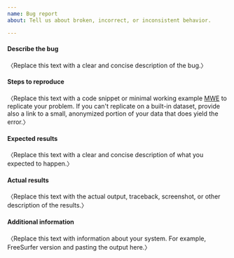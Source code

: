 ```yaml
---
name: Bug report
about: Tell us about broken, incorrect, or inconsistent behavior.

---
```


#### Describe the bug
〈Replace this text with a clear and concise description of the bug.〉


#### Steps to reproduce
〈Replace this text with a code snippet or minimal working example [MWE] to
replicate your problem.
If you can't replicate on a built-in dataset, provide also
a link to a small, anonymized portion of your data that does yield the error.〉

[MWE]: https://en.wikipedia.org/wiki/Minimal_Working_Example


#### Expected results
〈Replace this text with a clear and concise description of what you expected to
happen.〉


#### Actual results
〈Replace this text with the actual output, traceback, screenshot, or other
description of the results.〉


#### Additional information
〈Replace this text with information about your system. For example, FreeSurfer version
 and pasting the output here.〉
